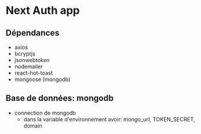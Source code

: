 # Next Auth app

## Dépendances

- axios
- bcryptjs
- jsonwebtoken
- nodemailer
- react-hot-toast
- mongoose (mongodb)

## Base de données: mongodb

- connection de mongodb
  - dans la variable d'environnement
  avoir: mongo_url, TOKEN_SECRET, domain